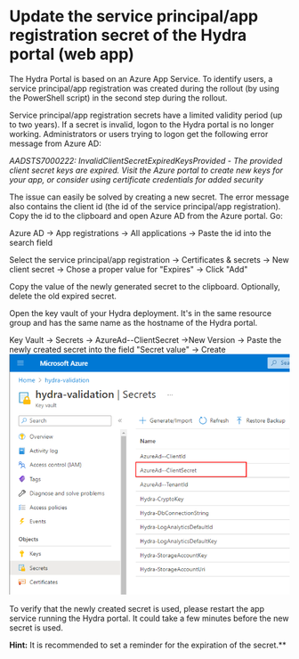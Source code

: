 # Update the service principal/app registration secret of the Hydra portal (web app)

The Hydra Portal is based on an Azure App Service. To identify users, a service principal/app registration was created during the rollout (by using the PowerShell script) in the second step during the rollout. 

Service principal/app registration secrets have a limited validity period (up to two years). If a secret is invalid, logon to the Hydra portal is no longer working. Administrators or users trying to logon get the following error message from Azure AD:

*AADSTS7000222:  InvalidClientSecretExpiredKeysProvided - The provided client secret keys are expired. Visit the Azure portal to create new keys for your app, or consider using certificate credentials for added security*

The issue can easily be solved by creating a new secret. The error message also contains the client id (the id of the service principal/app registration). Copy the id to the clipboard and open Azure AD from the Azure portal. Go:

Azure AD -> App registrations -> All applications -> Paste the id into the search field

Select the service principal/app registration -> Certificates & secrets -> New client secret -> Chose a proper value for "Expires" -> Click "Add"

Copy the value of the newly generated secret to the clipboard. Optionally, delete the old expired secret.

Open the key vault of your Hydra deployment. It's in the same resource group and has the same name as the hostname of the Hydra portal.

Key Vault -> Secrets -> AzureAd--ClientSecret ->New Version -> Paste the newly created secret into the field "Secret value" -> Create
![](media/UpdateWebSecret.png)

To verify that the newly created secret is used, please restart the app service running the Hydra portal. It could take a few minutes before the new secret is used.

**Hint:** It is recommended to set a reminder for the expiration of the secret.**





